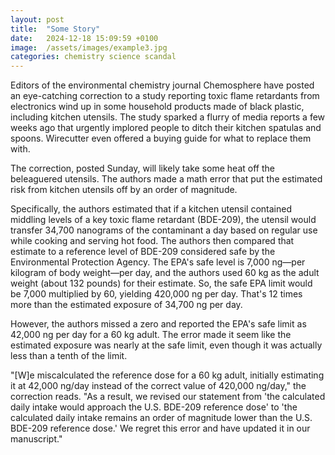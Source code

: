 ```yaml
---
layout: post
title:  "Some Story"
date:   2024-12-18 15:09:59 +0100
image:  /assets/images/example3.jpg
categories: chemistry science scandal
---
```

Editors of the environmental chemistry journal Chemosphere have posted an eye-catching correction to a study reporting toxic flame retardants from electronics wind up in some household products made of black plastic, including kitchen utensils. The study sparked a flurry of media reports a few weeks ago that urgently implored people to ditch their kitchen spatulas and spoons. Wirecutter even offered a buying guide for what to replace them with.

The correction, posted Sunday, will likely take some heat off the beleaguered utensils. The authors made a math error that put the estimated risk from kitchen utensils off by an order of magnitude.

Specifically, the authors estimated that if a kitchen utensil contained middling levels of a key toxic flame retardant (BDE-209), the utensil would transfer 34,700 nanograms of the contaminant a day based on regular use while cooking and serving hot food. The authors then compared that estimate to a reference level of BDE-209 considered safe by the Environmental Protection Agency. The EPA's safe level is 7,000 ng—per kilogram of body weight—per day, and the authors used 60 kg as the adult weight (about 132 pounds) for their estimate. So, the safe EPA limit would be 7,000 multiplied by 60, yielding 420,000 ng per day. That's 12 times more than the estimated exposure of 34,700 ng per day.

However, the authors missed a zero and reported the EPA's safe limit as 42,000 ng per day for a 60 kg adult. The error made it seem like the estimated exposure was nearly at the safe limit, even though it was actually less than a tenth of the limit.

"[W]e miscalculated the reference dose for a 60 kg adult, initially estimating it at 42,000 ng/day instead of the correct value of 420,000 ng/day," the correction reads. "As a result, we revised our statement from 'the calculated daily intake would approach the U.S. BDE-209 reference dose' to 'the calculated daily intake remains an order of magnitude lower than the U.S. BDE-209 reference dose.' We regret this error and have updated it in our manuscript."
